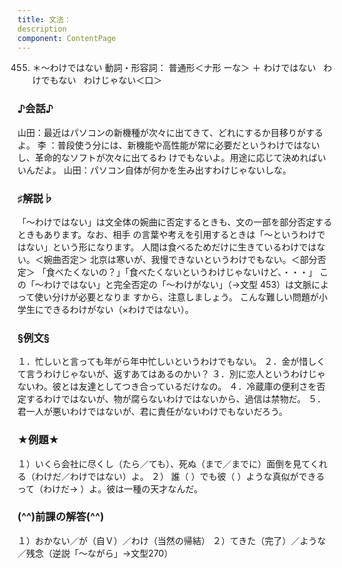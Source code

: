 ```yaml
---
title: 文法：
description
component: ContentPage
---
```



455. ＊～わけではない
動詞・形容詞： 普通形＜ナ形 ーな＞ ＋ わけではない
  わけでもない
  わけじゃない＜口＞
### ♪会話♪
山田：最近はパソコンの新機種が次々に出てきて、どれにするか目移りがするよ。
李 ：普段使う分には、新機能や高性能が常に必要だというわけではないし、革命的なソフトが次々に出てるわ けでもないよ。用途に応じて決めればいいんだよ。
山田：パソコン自体が何かを生み出すわけじゃないしな。
### ♯解説♭
「～わけではない」は文全体の婉曲に否定するときも、文の一部を部分否定するときもあります。なお、相手 の言葉や考えを引用するときは「～というわけではない」という形になります。
人間は食べるためだけに生きているわけではない。＜婉曲否定＞ 北京は寒いが、我慢できないというわけでもない。＜部分否定＞ 「食べたくないの？」「食べたくないというわけじゃないけど、・・・」
この「～わけではない」と完全否定の「～わけがない」（→文型 453）は文脈によって使い分けが必要となりま すから、注意しましょう。
こんな難しい問題が小学生にできるわけがない（×わけではない）。
### §例文§
１．忙しいと言っても年がら年中忙しいというわけでもない。
２．金が惜しくて言うわけじゃないが、返すあてはあるのかい？
３．別に恋人というわけじゃないわ。彼とは友達としてつき合っているだけなの。
４．冷蔵庫の便利さを否定するわけではないが、物が腐らないわけではないから、過信は禁物だ。
５．君一人が悪いわけではないが、君に責任がないわけでもないだろう。
### ★例題★
１）いくら会社に尽くし（たら／ても）、死ぬ（まで／までに）面倒を見てくれる（わけだ／わけではない）よ。
２） 誰（ ）でも彼（ ）ような真似ができるって（わけだ→ ）よ。彼は一種の天才なんだ。
### (^^)前課の解答(^^)
１）おかない／が（自Ｖ）／わけ（当然の帰結）
２）てきた（完了）／ような／残念（逆説「～ながら」→文型270）
